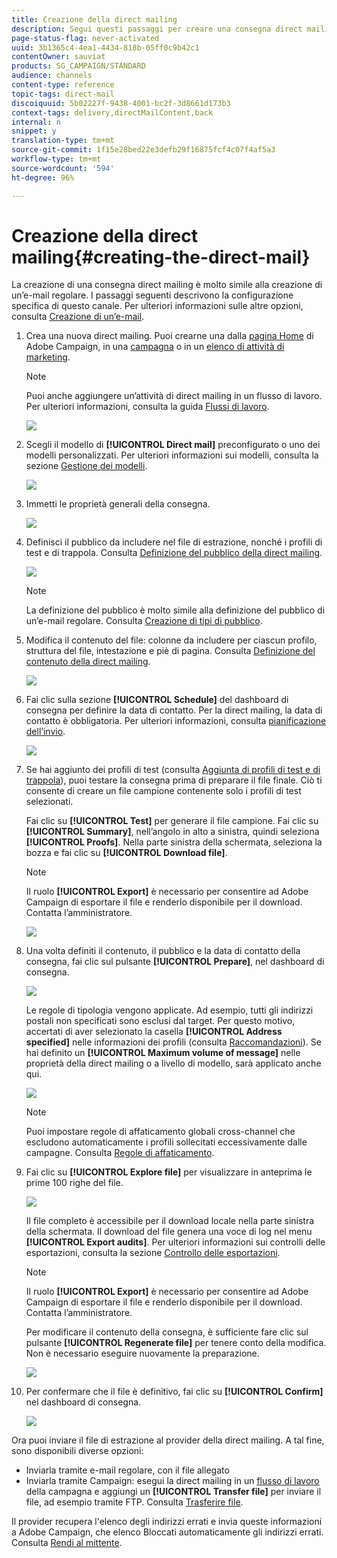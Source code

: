 ```yaml
---
title: Creazione della direct mailing
description: Segui questi passaggi per creare una consegna direct mailing in Adobe Campaign.
page-status-flag: never-activated
uuid: 3b1365c4-4ea1-4434-818b-05ff0c9b42c1
contentOwner: sauviat
products: SG_CAMPAIGN/STANDARD
audience: channels
content-type: reference
topic-tags: direct-mail
discoiquuid: 5b02227f-9438-4001-bc2f-3d8661d173b3
context-tags: delivery,directMailContent,back
internal: n
snippet: y
translation-type: tm+mt
source-git-commit: 1f15e28bed22e3defb29f16875fcf4c07f4af5a3
workflow-type: tm+mt
source-wordcount: '594'
ht-degree: 96%

---
```



# Creazione della direct mailing{#creating-the-direct-mail}

La creazione di una consegna direct mailing è molto simile alla creazione di un’e-mail regolare. I passaggi seguenti descrivono la configurazione specifica di questo canale. Per ulteriori informazioni sulle altre opzioni, consulta [Creazione di un’e-mail](../../channels/using/creating-an-email.md).

1. Crea una nuova direct mailing. Puoi crearne una dalla [pagina Home](../../start/using/interface-description.md#home-page) di Adobe Campaign, in una [campagna](../../start/using/marketing-activities.md#creating-a-marketing-activity) o in un [elenco di attività di marketing](../../start/using/programs-and-campaigns.md#creating-a-campaign).

   >[!NOTE]
   >
   >Puoi anche aggiungere un’attività di direct mailing in un flusso di lavoro. Per ulteriori informazioni, consulta la guida [Flussi di lavoro](../../automating/using/direct-mail-delivery.md).

   ![](assets/direct_mail_1.png)

1. Scegli il modello di **[!UICONTROL Direct mail]** preconfigurato o uno dei modelli personalizzati. Per ulteriori informazioni sui modelli, consulta la sezione [Gestione dei modelli](../../start/using/marketing-activity-templates.md).

   ![](assets/direct_mail_2.png)

1. Immetti le proprietà generali della consegna.

   ![](assets/direct_mail_3.png)

1. Definisci il pubblico da includere nel file di estrazione, nonché i profili di test e di trappola. Consulta [Definizione del pubblico della direct mailing](../../channels/using/defining-the-direct-mail-audience.md).

   ![](assets/direct_mail_4.png)

   >[!NOTE]
   >
   >La definizione del pubblico è molto simile alla definizione del pubblico di un’e-mail regolare. Consulta [Creazione di tipi di pubblico](../../audiences/using/creating-audiences.md).

1. Modifica il contenuto del file: colonne da includere per ciascun profilo, struttura del file, intestazione e piè di pagina. Consulta [Definizione del contenuto della direct mailing](../../channels/using/defining-the-direct-mail-content.md).

   ![](assets/direct_mail_5.png)

1. Fai clic sulla sezione **[!UICONTROL Schedule]** del dashboard di consegna per definire la data di contatto. Per la direct mailing, la data di contatto è obbligatoria. Per ulteriori informazioni, consulta [pianificazione dell’invio](../../sending/using/about-scheduling-messages.md).

   ![](assets/direct_mail_8.png)

1. Se hai aggiunto dei profili di test (consulta [Aggiunta di profili di test e di trappola](../../channels/using/defining-the-direct-mail-audience.md#adding-test-and-trap-profiles)), puoi testare la consegna prima di preparare il file finale. Ciò ti consente di creare un file campione contenente solo i profili di test selezionati.

   Fai clic su **[!UICONTROL Test]** per generare il file campione. Fai clic su **[!UICONTROL Summary]**, nell’angolo in alto a sinistra, quindi seleziona **[!UICONTROL Proofs]**. Nella parte sinistra della schermata, seleziona la bozza e fai clic su **[!UICONTROL Download file]**.

   >[!NOTE]
   >
   >Il ruolo **[!UICONTROL Export]** è necessario per consentire ad Adobe Campaign di esportare il file e renderlo disponibile per il download. Contatta l’amministratore.

   ![](assets/direct_mail_19.png)

1. Una volta definiti il contenuto, il pubblico e la data di contatto della consegna, fai clic sul pulsante **[!UICONTROL Prepare]**, nel dashboard di consegna.

   ![](assets/direct_mail_16.png)

   Le regole di tipologia vengono applicate. Ad esempio, tutti gli indirizzi postali non specificati sono esclusi dal target. Per questo motivo, accertati di aver selezionato la casella **[!UICONTROL Address specified]** nelle informazioni dei profili (consulta [Raccomandazioni](../../channels/using/about-direct-mail.md#recommendations)). Se hai definito un **[!UICONTROL Maximum volume of message]** nelle proprietà della direct mailing o a livello di modello, sarà applicato anche qui.

   ![](assets/direct_mail_25.png)

   >[!NOTE]
   >
   >Puoi impostare regole di affaticamento globali cross-channel che escludono automaticamente i profili sollecitati eccessivamente dalle campagne. Consulta [Regole di affaticamento](../../sending/using/fatigue-rules.md).

1. Fai clic su **[!UICONTROL Explore file]** per visualizzare in anteprima le prime 100 righe del file.

   ![](assets/direct_mail_18.png)

   Il file completo è accessibile per il download locale nella parte sinistra della schermata. Il download del file genera una voce di log nel menu **[!UICONTROL Export audits]**. Per ulteriori informazioni sui controlli delle esportazioni, consulta la sezione [Controllo delle esportazioni](../../administration/using/auditing-export-logs.md).

   >[!NOTE]
   >
   >Il ruolo **[!UICONTROL Export]** è necessario per consentire ad Adobe Campaign di esportare il file e renderlo disponibile per il download. Contatta l’amministratore.

   Per modificare il contenuto della consegna, è sufficiente fare clic sul pulsante **[!UICONTROL Regenerate file]** per tenere conto della modifica. Non è necessario eseguire nuovamente la preparazione.

   ![](assets/direct_mail_21.png)

1. Per confermare che il file è definitivo, fai clic su **[!UICONTROL Confirm]** nel dashboard di consegna.

   ![](assets/direct_mail_20.png)

Ora puoi inviare il file di estrazione al provider della direct mailing. A tal fine, sono disponibili diverse opzioni:

* Inviarla tramite e-mail regolare, con il file allegato
* Inviarla tramite Campaign: esegui la direct mailing in un [flusso di lavoro](../../automating/using/direct-mail-delivery.md) della campagna e aggiungi un **[!UICONTROL Transfer file]** per inviare il file, ad esempio tramite FTP. Consulta [Trasferire file](../../automating/using/transfer-file.md).

Il provider recupera l&#39;elenco degli indirizzi errati e invia queste informazioni a  Adobe Campaign, che elenco Bloccati automaticamente gli indirizzi errati. Consulta [Rendi al mittente](../../channels/using/return-to-sender.md).
